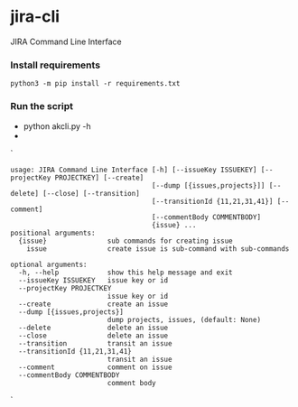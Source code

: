 # jira-cli
JIRA Command Line Interface

### Install requirements
`python3 -m pip install -r requirements.txt`

### Run the script
- python akcli.py -h
- 
`

	usage: JIRA Command Line Interface [-h] [--issueKey ISSUEKEY] [--projectKey PROJECTKEY] [--create]
	                                   [--dump [{issues,projects}]] [--delete] [--close] [--transition]
	                                   [--transitionId {11,21,31,41}] [--comment]
	                                   [--commentBody COMMENTBODY]
	                                   {issue} ...
	positional arguments:
	  {issue}               sub commands for creating issue
	    issue               create issue is sub-command with sub-commands

	optional arguments:
	  -h, --help            show this help message and exit
	  --issueKey ISSUEKEY   issue key or id
	  --projectKey PROJECTKEY
	                        issue key or id
	  --create              create an issue
	  --dump [{issues,projects}]
	                        dump projects, issues, (default: None)
	  --delete              delete an issue
	  --close               delete an issue
	  --transition          transit an issue
	  --transitionId {11,21,31,41}
	                        transit an issue
	  --comment             comment on issue
	  --commentBody COMMENTBODY
	                        comment body
`
